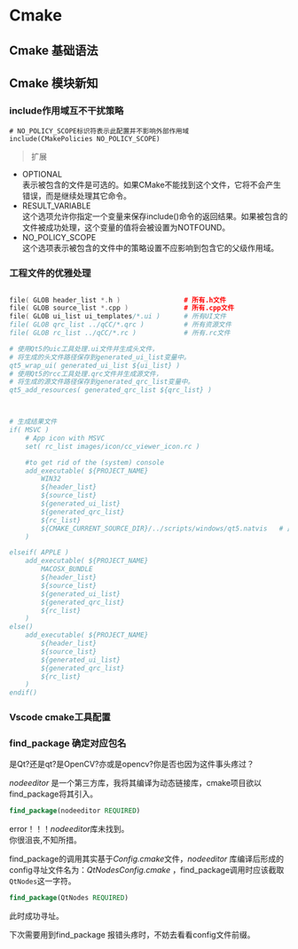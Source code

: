 # Cmake

## 

## Cmake 基础语法



## Cmake 模块新知



### include作用域互不干扰策略

```CC
# NO_POLICY_SCOPE标识符表示此配置并不影响外部作用域
include(CMakePolicies NO_POLICY_SCOPE)   
```

> 扩展   

* OPTIONAL     
表示被包含的文件是可选的。如果CMake不能找到这个文件，它将不会产生错误，而是继续处理其它命令。
* RESULT_VARIABLE    
这个选项允许你指定一个变量来保存include()命令的返回结果。如果被包含的文件被成功处理，这个变量的值将会被设置为NOTFOUND。
* NO_POLICY_SCOPE     
这个选项表示被包含的文件中的策略设置不应影响到包含它的父级作用域。


### 工程文件的优雅处理

```cc

file( GLOB header_list *.h )				# 所有.h文件
file( GLOB source_list *.cpp )				# 所有.cpp文件
file( GLOB ui_list ui_templates/*.ui )		# 所有UI文件
file( GLOB qrc_list ../qCC/*.qrc )			# 所有资源文件
file( GLOB rc_list ../qCC/*.rc )	    	# 所有.rc文件

# 使用Qt5的uic工具处理.ui文件并生成头文件，
# 将生成的头文件路径保存到generated_ui_list变量中。
qt5_wrap_ui( generated_ui_list ${ui_list} )
# 使用Qt5的rcc工具处理.qrc文件并生成源文件，
# 将生成的源文件路径保存到generated_qrc_list变量中。
qt5_add_resources( generated_qrc_list ${qrc_list} )



# 生成结果文件 
if( MSVC )
	# App icon with MSVC
	set( rc_list images/icon/cc_viewer_icon.rc )

	#to get rid of the (system) console
	add_executable( ${PROJECT_NAME} 
		WIN32 
		${header_list} 
		${source_list} 
		${generated_ui_list} 
		${generated_qrc_list}
		${rc_list}  
		${CMAKE_CURRENT_SOURCE_DIR}/../scripts/windows/qt5.natvis	# 此文件用于在调试时更好的显示qt类型
	)

elseif( APPLE )
	add_executable( ${PROJECT_NAME} 
		MACOSX_BUNDLE 
		${header_list} 
		${source_list} 
		${generated_ui_list} 
		${generated_qrc_list} 
		${rc_list} 
	)
else()
	add_executable( ${PROJECT_NAME} 
		${header_list} 
		${source_list} 
		${generated_ui_list} 
		${generated_qrc_list} 
		${rc_list} 
	)
endif()
```
### Vscode cmake工具配置





### find_package 确定对应包名

是Qt?还是qt?是OpenCV?亦或是opencv?你是否也因为这件事头疼过？    

*nodeeditor* 是一个第三方库，我将其编译为动态链接库，cmake项目欲以find_package将其引入。   
```cmake
find_package(nodeeditor REQUIRED)    
```
error！！！*nodeeditor*库未找到。   
你很沮丧,不知所措。     

find_package的调用其实基于*Config.cmake*文件，*nodeeditor* 库编译后形成的config寻址文件名为：*QtNodesConfig.cmake* ，find_package调用时应该截取`QtNodes`这一字符。   

```cmake
find_package(QtNodes REQUIRED)  
```
此时成功寻址。   

下次需要用到find_package 报错头疼时，不妨去看看config文件前缀。

